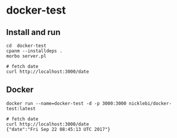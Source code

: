# docker-test

## Install and run

```
cd  docker-test
cpanm --installdeps .
morbo server.pl

# fetch date
curl http://localhost:3000/date
```

## Docker
```
docker run --name=docker-test -d -p 3000:3000 nicklebi/docker-test:latest

# fetch date
curl http://localhost:3000/date
{"date":"Fri Sep 22 08:45:13 UTC 2017"}
```
